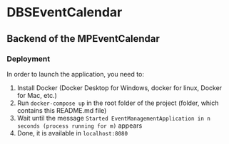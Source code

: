 # DBSEventCalendar
## Backend of the MPEventCalendar

### Deployment

In order to launch the application, you need to:
1. Install Docker (Docker Desktop for Windows, docker for linux, Docker for Mac, etc.)
2. Run `docker-compose up` in the root folder of the project (folder, which contains this README.md file)
3. Wait until the message `Started EventManagementApplication in n seconds (process running for m)` appears
4. Done, it is available in `localhost:8080`
